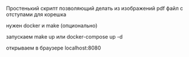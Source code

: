 Простенький скрипт позволяющий делать из изображений pdf файл с отступами для корешка

нужен docker и make (опционально)

запускаем 
make up 
или
docker-compose up -d

открываем в браузере localhost:8080
